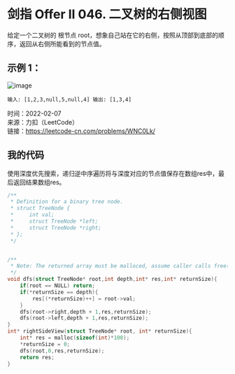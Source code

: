 # 剑指 Offer II 046. 二叉树的右侧视图
给定一个二叉树的 根节点 root，想象自己站在它的右侧，按照从顶部到底部的顺序，返回从右侧所能看到的节点值。
## 示例 1：
![image](https://user-images.githubusercontent.com/39286292/152739730-58e94939-42a0-4d40-8c84-d2e15c2108c9.png)

`输入: [1,2,3,null,5,null,4]
输出: [1,3,4]`


时间：2022-02-07  
来源：力扣（LeetCode）  
链接：https://leetcode-cn.com/problems/WNC0Lk/

## 我的代码
使用深度优先搜索，递归逆中序遍历将与深度对应的节点值保存在数组res中，最后返回结果数组res。
```C
/**
 * Definition for a binary tree node.
 * struct TreeNode {
 *     int val;
 *     struct TreeNode *left;
 *     struct TreeNode *right;
 * };
 */


/**
 * Note: The returned array must be malloced, assume caller calls free().
 */
void dfs(struct TreeNode* root,int depth,int* res,int* returnSize){
    if(root == NULL) return;
    if(*returnSize == depth){
        res[(*returnSize)++] = root->val;
    }
    dfs(root->right,depth + 1,res,returnSize);
    dfs(root->left,depth + 1,res,returnSize);
}
int* rightSideView(struct TreeNode* root, int* returnSize){
    int* res = malloc(sizeof(int)*100);
    *returnSize = 0;
    dfs(root,0,res,returnSize);
    return res;
}
```
